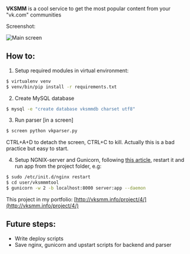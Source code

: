<b>VKSMM</b> is a cool service to get the most popular content from your "vk.com" communities

Screenshot: 

![Main screen](static/adv_image1.png)

## How to:

1) Setup required modules in virtual environment:

```bash
$ virtualenv venv
$ venv/bin/pip install -r requirements.txt
```

2) Create MySQL database

```bash
$ mysql -e "create database vksmmdb charset utf8"
```

3) Run parser [in a screen]

```bash
$ screen python vkparser.py
```

CTRL+A+D to detach the screen, CTRL+C to kill. Actually this is a bad practice but easy to start.

4) Setup NGNIX-server and Gunicorn, following  <a href="https://realpython.com/blog/python/kickstarting-flask-on-ubuntu-setup-and-deployment/">this article</a>, restart it and run app from the project folder, e.g:

```bash
$ sudo /etc/init.d/nginx restart
$ cd user/vksmmmtool
$ gunicorn -w 2 -b localhost:8000 server:app --daemon
```

This project in my portfolio: [http://vksmm.info/project/4/](http://vksmm.info/project/4/)

## Future steps:

* Write deploy scripts
* Save nginx, gunicorn and upstart scripts for backend and parser

